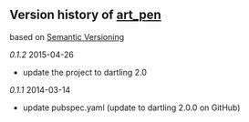 ## Version history of [art_pen](https://github.com/dzenanr/concept_attribute)

based on [Semantic Versioning](http://semver.org/)

*0.1.2* 2015-04-26

+ update the project to dartling 2.0

*0.1.1* 2014-03-14

+ update pubspec.yaml (update to dartling 2.0.0 on GitHub)




